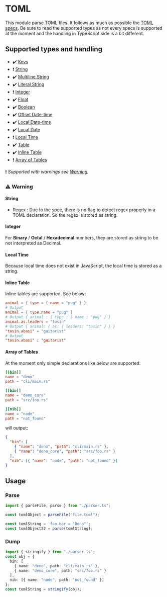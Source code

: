# TOML

This module parse TOML files. It follows as much as possible the
[TOML specs](https://github.com/toml-lang/toml). Be sure to read the supported
types as not every specs is supported at the moment and the handling in
TypeScript side is a bit different.

## Supported types and handling

- :heavy_check_mark: [Keys](https://github.com/toml-lang/toml#string)
- :exclamation: [String](https://github.com/toml-lang/toml#string)
- :heavy_check_mark:
  [Multiline String](https://github.com/toml-lang/toml#string)
- :heavy_check_mark: [Literal String](https://github.com/toml-lang/toml#string)
- :exclamation: [Integer](https://github.com/toml-lang/toml#integer)
- :heavy_check_mark: [Float](https://github.com/toml-lang/toml#float)
- :heavy_check_mark: [Boolean](https://github.com/toml-lang/toml#boolean)
- :heavy_check_mark:
  [Offset Date-time](https://github.com/toml-lang/toml#offset-date-time)
- :heavy_check_mark:
  [Local Date-time](https://github.com/toml-lang/toml#local-date-time)
- :heavy_check_mark: [Local Date](https://github.com/toml-lang/toml#local-date)
- :exclamation: [Local Time](https://github.com/toml-lang/toml#local-time)
- :heavy_check_mark: [Table](https://github.com/toml-lang/toml#table)
- :heavy_check_mark: [Inline Table](https://github.com/toml-lang/toml#inline-table)
- :exclamation: [Array of Tables](https://github.com/toml-lang/toml#array-of-tables)

:exclamation: _Supported with warnings see [Warning](#Warning)._

### :warning: Warning

#### String

- Regex : Due to the spec, there is no flag to detect regex properly
  in a TOML declaration. So the regex is stored as string.

#### Integer

For **Binary** / **Octal** / **Hexadecimal** numbers,
they are stored as string to be not interpreted as Decimal.

#### Local Time

Because local time does not exist in JavaScript, the local time is stored as a string.

#### Inline Table

Inline tables are supported. See below:

```toml
animal = { type = { name = "pug" } }
# Output
animal = { type.name = "pug" }
# Output { animal : { type : { name : "pug" } }
animal.as.leaders = "tosin"
# Output { animal: { as: { leaders: "tosin" } } }
"tosin.abasi" = "guitarist"
# Output
"tosin.abasi" : "guitarist"
```

#### Array of Tables

At the moment only simple declarations like below are supported:

```toml
[[bin]]
name = "deno"
path = "cli/main.rs"

[[bin]]
name = "deno_core"
path = "src/foo.rs"

[[nib]]
name = "node"
path = "not_found"
```

will output:

```json
{
  "bin": [
    { "name": "deno", "path": "cli/main.rs" },
    { "name": "deno_core", "path": "src/foo.rs" }
  ],
  "nib": [{ "name": "node", "path": "not_found" }]
}
```

## Usage

### Parse

```ts
import { parseFile, parse } from "./parser.ts";

const tomlObject = parseFile("file.toml");

const tomlString = 'foo.bar = "Deno"';
const tomlObject22 = parse(tomlString);
```

### Dump

```ts
import { stringify } from "./parser.ts";
const obj = {
  bin: [
    { name: "deno", path: "cli/main.rs" },
    { name: "deno_core", path: "src/foo.rs" }
  ],
  nib: [{ name: "node", path: "not_found" }]
};
const tomlString = stringify(obj);
```
